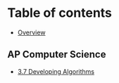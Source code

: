 # Table of contents

* [Overview](README.md)

## AP Computer Science

* [3.7 Developing Algorithms](ap-computer-science/3.7-developing-algorithms.md)

